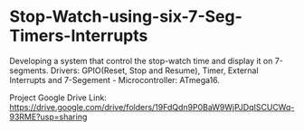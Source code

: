 # Stop-Watch-using-six-7-Seg-Timers-Interrupts
Developing a system that control the stop-watch time and display it on 7-segments.
Drivers: GPIO(Reset, Stop and Resume), Timer, External Interrupts and 7-Segement - Microcontroller: ATmega16.

Project Google Drive Link:
https://drive.google.com/drive/folders/19FdQdn9P0BaW9WjPJDqISCUCWq-93RME?usp=sharing
